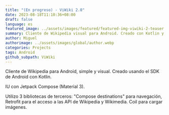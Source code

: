 ```yaml
---
title: "(En progreso) - ViWiki 2.0"
date: 2023-08-18T11:10:36+08:00
draft: false
language: es
featured_image: ../assets/images/featured/featured-img-viwiki-2-teaser.png
summary: Cliente de Wikipedia visual para Android. Creado con Kotlin y Jetpack Compose.
author: Miguel
authorimage: ../assets/images/global/author.webp
categories: Projects
tags: Android
github_subpath: ViWiki
---
```


Cliente de Wikipedia para Android, simple y visual. Creado usando el SDK de Android con Kotlin.

IU con Jetpack Compose (Material 3).

Utilizo 3 bibliotecas de terceros: "Compose destinations" para navegación, Retrofit para el acceso a las API de Wikipedia y Wikimedia. Coil para cargar imágenes.
